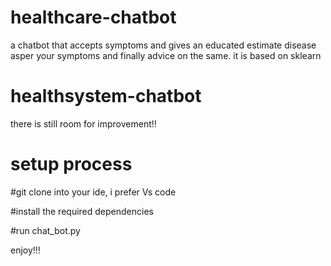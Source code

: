 # healthcare-chatbot
a chatbot that accepts symptoms and gives an educated estimate disease asper your symptoms and finally advice on the same.
it is based on sklearn
# healthsystem-chatbot
there is still room for improvement!!

# setup process
#git clone into your ide, i prefer Vs code

#install the required dependencies

#run chat_bot.py

enjoy!!!
